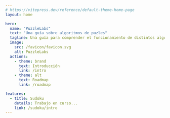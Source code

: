 ```yaml
---
# https://vitepress.dev/reference/default-theme-home-page
layout: home

hero:
  name: "PuzzleLabs"
  text: "Una guía sobre algoritmos de puzles"
  tagline: Una guía para comprender el funcionamiento de distintos algoritmos de puzles
  image:
    src: /favicon/favicon.svg
    alt: PuzzleLabs
  actions:
    - theme: brand
      text: Introducción
      link: /intro
    - theme: alt
      text: Roadmap
      link: /roadmap

features:
  - title: Sudoku
    details: Trabajo en curso...
    link: /sudoku/intro
---
```



